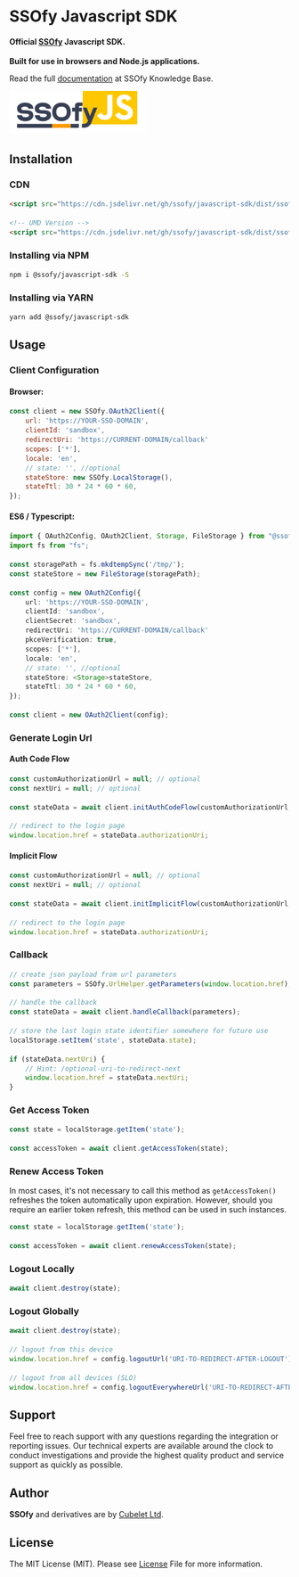 SSOfy Javascript SDK
=============
#### Official [SSOfy](https://www.ssofy.com) Javascript SDK.

**Built for use in browsers and Node.js applications.**

Read the full [documentation](https://www.ssofy.com/docs/SDK/Javascript/Installation/) at SSOfy Knowledge Base.

<img src="docs/img/logo.png"/>

## Installation

### CDN
```html
<script src="https://cdn.jsdelivr.net/gh/ssofy/javascript-sdk/dist/ssofy.min.js"></script>

<!-- UMD Version -->
<script src="https://cdn.jsdelivr.net/gh/ssofy/javascript-sdk/dist/ssofy.umd.min.js"></script>
```

### Installing via NPM

```bash
npm i @ssofy/javascript-sdk -S
```

### Installing via YARN

```bash
yarn add @ssofy/javascript-sdk
```

## Usage

### Client Configuration

#### Browser:
```javascript
const client = new SSOfy.OAuth2Client({
    url: 'https://YOUR-SSO-DOMAIN',
    clientId: 'sandbox',
    redirectUri: 'https://CURRENT-DOMAIN/callback'
    scopes: ['*'],
    locale: 'en',
    // state: '', //optional
    stateStore: new SSOfy.LocalStorage(),
    stateTtl: 30 * 24 * 60 * 60,
});
```

#### ES6 / Typescript:
```typescript
import { OAuth2Config, OAuth2Client, Storage, FileStorage } from "@ssofy/javascript-sdk";
import fs from "fs";

const storagePath = fs.mkdtempSync('/tmp/');
const stateStore = new FileStorage(storagePath);

const config = new OAuth2Config({
    url: 'https://YOUR-SSO-DOMAIN',
    clientId: 'sandbox',
    clientSecret: 'sandbox',
    redirectUri: 'https://CURRENT-DOMAIN/callback'
    pkceVerification: true,
    scopes: ['*'],
    locale: 'en',
    // state: '', //optional
    stateStore: <Storage>stateStore,
    stateTtl: 30 * 24 * 60 * 60,
});

const client = new OAuth2Client(config);
```

### Generate Login Url

#### Auth Code Flow
```javascript
const customAuthorizationUrl = null; // optional
const nextUri = null; // optional

const stateData = await client.initAuthCodeFlow(customAuthorizationUrl, nextUri);

// redirect to the login page
window.location.href = stateData.authorizationUri;
```

#### Implicit Flow
```javascript
const customAuthorizationUrl = null; // optional
const nextUri = null; // optional

const stateData = await client.initImplicitFlow(customAuthorizationUrl, nextUri);

// redirect to the login page
window.location.href = stateData.authorizationUri;
```

### Callback
```javascript
// create json payload from url parameters
const parameters = SSOfy.UrlHelper.getParameters(window.location.href);

// handle the callback
const stateData = await client.handleCallback(parameters);

// store the last login state identifier somewhere for future use
localStorage.setItem('state', stateData.state);

if (stateData.nextUri) {
    // Hint: /optional-uri-to-redirect-next
    window.location.href = stateData.nextUri;
}
```

### Get Access Token
```javascript
const state = localStorage.getItem('state');

const accessToken = await client.getAccessToken(state);
```

### Renew Access Token
In most cases, it's not necessary to call this method as `getAccessToken()` refreshes the token automatically upon expiration.
However, should you require an earlier token refresh, this method can be used in such instances.

```javascript
const state = localStorage.getItem('state');

const accessToken = await client.renewAccessToken(state);
```

### Logout Locally

```javascript
await client.destroy(state);
```

### Logout Globally

```javascript
await client.destroy(state);

// logout from this device
window.location.href = config.logoutUrl('URI-TO-REDIRECT-AFTER-LOGOUT')

// logout from all devices (SLO)
window.location.href = config.logoutEverywhereUrl('URI-TO-REDIRECT-AFTER-LOGOUT')
```

## Support

Feel free to reach support with any questions regarding the integration or reporting issues.
Our technical experts are available around the clock to conduct investigations and provide
the highest quality product and service support as quickly as possible.

## Author

**SSOfy** and derivatives are by [Cubelet Ltd](https://cubelet.co.uk).

## License

The MIT License (MIT). Please see [License](LICENSE) File for more information.
